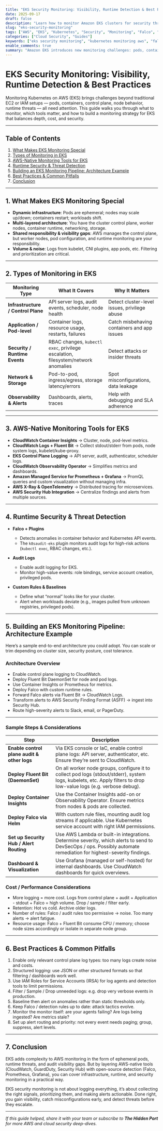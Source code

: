 ```yaml
---
title: "EKS Security Monitoring: Visibility, Runtime Detection & Best Practices"
date: 2025-09-17
draft: false
description: "Learn how to monitor Amazon EKS clusters for security threats. Covers CloudWatch, GuardDuty, audit logs, Falco runtime detection, and best practices for Kubernetes security."
slug: "eks-security-monitoring"
tags: ["AWS", "EKS", "Kubernetes", "Security", "Monitoring", "Falco", "CloudWatch"]
categories: ["Cloud Security", "Guides"]
keywords: ["eks security monitoring", "kubernetes monitoring aws", "falco eks", "eks audit logs", "cloudwatch eks monitoring"]
enable_comments: true
summary: "Amazon EKS introduces new monitoring challenges: pods, containers, audit logs, runtime threats. This guide covers AWS-native monitoring tools, open-source Falco integration, and best practices to secure Kubernetes workloads."
---
```


# EKS Security Monitoring: Visibility, Runtime Detection & Best Practices

Monitoring Kubernetes on AWS (EKS) brings challenges beyond traditional EC2 or IAM setups — pods, containers, control plane, node behavior, runtime threats — all need attention. This guide walks you through what to monitor, which tools matter, and how to build a monitoring strategy for EKS that balances depth, cost, and security.

---

## Table of Contents

1. [What Makes EKS Monitoring Special](#1-what-makes-eks-monitoring-special)  
2. [Types of Monitoring in EKS](#2-types-of-monitoring-in-eks)  
3. [AWS-Native Monitoring Tools for EKS](#3-aws-native-monitoring-tools-for-eks)  
4. [Runtime Security & Threat Detection](#4-runtime-security--threat-detection)  
5. [Building an EKS Monitoring Pipeline: Architecture Example](#5-building-an-eks-monitoring-pipeline-architecture-example)  
6. [Best Practices & Common Pitfalls](#6-best-practices--common-pitfalls)  
7. [Conclusion](#7-conclusion)  

---

## 1. What Makes EKS Monitoring Special

- **Dynamic infrastructure**: Pods are ephemeral; nodes may scale up/down; containers restart; workloads shift.  
- **Multi-layered architecture**: You have the cluster control plane, worker nodes, container runtime, networking, storage.  
- **Shared responsibility & visibility gaps**: AWS manages the control plane, but worker nodes, pod configuration, and runtime monitoring are your responsibility.  
- **Volume & noise**: Logs from kubelet, CNI plugins, app pods, etc. Filtering and prioritization are critical.  

---

## 2. Types of Monitoring in EKS

| Monitoring Type | What It Covers | Why It Matters |
|------------------|------------------|------------------|
| **Infrastructure / Control Plane** | API server logs, audit events, scheduler, node health | Detect cluster-level issues, privilege abuse |
| **Application / Pod-level** | Container logs, resource usage, restarts, failures | Catch misbehaving containers and app issues |
| **Security / Runtime Events** | RBAC changes, `kubectl exec`, privilege escalation, filesystem/network anomalies | Detect attacks or insider threats |
| **Network & Storage** | Pod-to-pod, ingress/egress, storage latency/errors | Spot misconfigurations, data leakage |
| **Observability & Alerts** | Dashboards, alerts, traces | Help with debugging and SLA adherence |

---

## 3. AWS-Native Monitoring Tools for EKS

- **CloudWatch Container Insights** → Cluster, node, pod-level metrics.  
- **CloudWatch Logs + Fluent Bit** → Collect stdout/stderr from pods, node system logs, kubelet/kube-proxy.  
- **EKS Control Plane Logging** → API server, audit, authenticator, scheduler logs.  
- **CloudWatch Observability Operator** → Simplifies metrics and dashboards.  
- **Amazon Managed Service for Prometheus + Grafana** → PromQL queries and custom visualization without managing infra.  
- **AWS X-Ray & OpenTelemetry** → Distributed tracing for microservices.  
- **AWS Security Hub Integration** → Centralize findings and alerts from multiple sources.  

---

## 4. Runtime Security & Threat Detection

- **Falco + Plugins**  
  - Detects anomalies in container behavior and Kubernetes API events.  
  - The `k8saudit-eks` plugin monitors audit logs for high-risk actions (`kubectl exec`, RBAC changes, etc.).  

- **Audit Logs**  
  - Enable audit logging for EKS.  
  - Monitor high-value events: role bindings, service account creation, privileged pods.  

- **Custom Rules & Baselines**  
  - Define what “normal” looks like for your cluster.  
  - Alert when workloads deviate (e.g., images pulled from unknown registries, privileged pods).  

---

## 5. Building an EKS Monitoring Pipeline: Architecture Example

Here’s a sample end-to-end architecture you could adopt. You can scale or trim depending on cluster size, security posture, cost tolerance.

### Architecture Overview
- Enable control plane logging to CloudWatch.  
- Deploy Fluent Bit DaemonSet for node and pod logs.  
- Use Container Insights or Prometheus for metrics.  
- Deploy Falco with custom runtime rules.  
- Forward Falco alerts via Fluent Bit → CloudWatch Logs.  
- Transform alerts to AWS Security Finding Format (ASFF) → ingest into Security Hub.  
- Route high-severity alerts to Slack, email, or PagerDuty.  

---

### Sample Steps & Considerations

| Step                                        | Description                                                                                                                                                         |
| ------------------------------------------- | ------------------------------------------------------------------------------------------------------------------------------------------------------------------- |
| **Enable control plane audit & other logs** | Via EKS console or IaC, enable control plane logs: API server, authenticator, etc. Ensure they’re sent to CloudWatch.                                               |
| **Deploy Fluent Bit (DaemonSet)**           | On all worker node groups, configure it to collect pod logs (stdout/stderr), system logs, kubelets, etc. Apply filters to drop low-value logs (e.g. verbose debug). |
| **Deploy Container Insights**               | Use the Container Insights add-on or Observability Operator. Ensure metrics from nodes & pods are collected.                                                        |
| **Deploy Falco via Helm**                   | With custom rule files, mounting audit log streams if applicable. Use Kubernetes service account with right IAM permissions.                                        |
| **Set up Security Hub / Alert Routing**     | Use AWS Lambda or built-in integrations. Determine severity, which alerts to send to DevSecOps / ops. Possibly automate remediation for highest-severity findings.  |
| **Dashboard & Visualization**               | Use Grafana (managed or self-hosted) for internal dashboards. Use CloudWatch dashboards for quick overviews.                                                        |




### Cost / Performance Considerations
- More logging = more cost. Logs from control plane + audit + Application - stdout + Falco = high volume. Drop / sample / filter early.
- Retention: Hot vs cold. Archive older logs.
- Number of rules: Falco / audit rules too permissive → noise. Too many alerts → alert fatigue.
- Resource usage: Falco + Fluent Bit consume CPU / memory; choose node sizes accordingly or isolate in separate node group. 

---

## 6. Best Practices & Common Pitfalls

1. Enable only relevant control plane log types: too many logs create noise and costs.
2. Structured logging: use JSON or other structured formats so that filtering / dashboards work well.
3. Use IAM Roles for Service Accounts (IRSA) for log agents and detection tools to limit permissions.
4. Filter / Sample / Drop unneeded logs: e.g. drop very verbose events in production.
5. Baseline then alert on anomalies rather than static thresholds only.
6. Keep Falco / detection rules up to date: attack tactics evolve.
7. Monitor the monitor itself: are your agents failing? Are logs being ingested? Are metrics stale?
8. Set up alert routing and priority: not every event needs paging; group, suppress, alert levels.

---

## 7. Conclusion

EKS adds complexity to AWS monitoring in the form of ephemeral pods, runtime threats, and audit visibility gaps. But by layering AWS-native tools (CloudWatch, GuardDuty, Security Hub) with open-source detection (Falco, Prometheus, Grafana), you can cover infrastructure, runtime, and security monitoring in a practical way.  

EKS security monitoring is not about logging everything, it’s about collecting the right signals, prioritizing them, and making alerts actionable. Done right, you gain visibility, catch misconfigurations early, and detect threats before they escalate.  

---

*If this guide helped, share it with your team or subscribe to **The Hidden Port** for more AWS and cloud security deep-dives.*